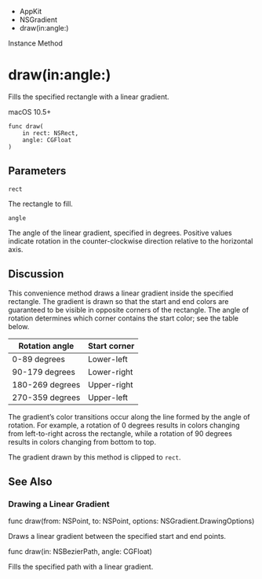 

- AppKit
- NSGradient
-  draw(in:angle:) 

Instance Method

# draw(in:angle:)

Fills the specified rectangle with a linear gradient.

macOS 10.5+

``` source
func draw(
    in rect: NSRect,
    angle: CGFloat
)
```

## Parameters 

`rect`  

The rectangle to fill.

`angle`  

The angle of the linear gradient, specified in degrees. Positive values indicate rotation in the counter-clockwise direction relative to the horizontal axis.

## Discussion

This convenience method draws a linear gradient inside the specified rectangle. The gradient is drawn so that the start and end colors are guaranteed to be visible in opposite corners of the rectangle. The angle of rotation determines which corner contains the start color; see the table below.

| Rotation angle  | Start corner |
|-----------------|--------------|
| 0-89 degrees    | Lower-left   |
| 90-179 degrees  | Lower-right  |
| 180-269 degrees | Upper-right  |
| 270-359 degrees | Upper-left   |

The gradient’s color transitions occur along the line formed by the angle of rotation. For example, a rotation of 0 degrees results in colors changing from left-to-right across the rectangle, while a rotation of 90 degrees results in colors changing from bottom to top.

The gradient drawn by this method is clipped to `rect`.

## See Also

### Drawing a Linear Gradient

func draw(from: NSPoint, to: NSPoint, options: NSGradient.DrawingOptions)

Draws a linear gradient between the specified start and end points.

func draw(in: NSBezierPath, angle: CGFloat)

Fills the specified path with a linear gradient.

